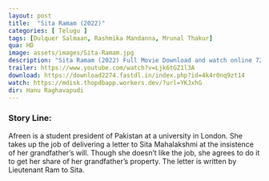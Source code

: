 ```yaml
---
layout: post
title:  "Sita Ramam (2022)"
categories: [ Telugu ]
tags: [Dulquer Salmaan, Rashmika Mandanna, Mrunal Thakur]
qua: HD
image: assets/images/Sita-Ramam.jpg
description: "Sita Ramam (2022) Full Movie Download and watch online 720p low file size 500 mb."
trailer: https://www.youtube.com/watch?v=Ljk6tGZ1l3A
download: https://download2274.fastdl.in/index.php?id=4k4r0nq9zt14
watch: https://mdisk.thopdbapp.workers.dev/?url=YKJxhG
dir: Hanu Raghavapudi
---
```


### Story Line:
Afreen is a student president of Pakistan at a university in London. She takes up the job of delivering a letter to Sita Mahalakshmi at the insistence of her grandfather’s will. Though she doesn’t like the job, she agrees to do it to get her share of her grandfather’s property. The letter is written by Lieutenant Ram to Sita.
